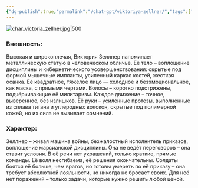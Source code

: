 ```yaml
---
{"dg-publish":true,"permalink":"/chat-gpt/viktoriya-zellner/","tags":["личность"]}
---
```


![char_victoria_zellner.jpg|500](/img/user/09.%20files/char_victoria_zellner.jpg)
### Внешность: 
Высокая и широкоплечая, Виктория Зеллнер напоминает металлическую статую в человеческом обличье. Её тело – воплощение дисциплины и кибернетического усовершенствования: скрытые под формой мышечные импланты, усиленный каркас костей, жесткая осанка. Её квадратное, тяжелое лицо — холодное и безэмоциональное, как маска, с прямыми чертами. Волосы – коротко подстрижены, подчёркивающие её милитаризм. Каждое движение – точное, выверенное, без излишков. Её руки – усиленные протезы, выполненные из сплава титана и углеродных волокон, скрытые под полимерной кожей, но их сила не вызывает сомнений.

### Характер: 
Зеллнер – живая машина войны, безжалостный исполнитель приказов, воплощение марсианской дисциплины. Она не ведёт переговоров – она ставит условия. В её речи нет украшений, только краткие, прямые команды. Её воля несгибаема, её решения окончательны. Солдаты боятся её больше, чем врагов, но готовы умереть по её приказу – она требует абсолютной лояльности, но никогда не бросает своих. Для неё нет поражений – только задачи, которые нужно решить любой ценой. 